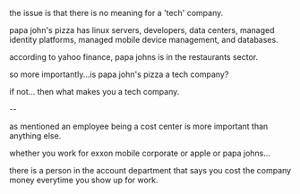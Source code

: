 the issue is that there is no meaning for a 'tech' company.

papa john's pizza has linux servers, developers, data centers, managed identity platforms, managed mobile device management, and databases.

according to yahoo finance, papa johns is in the restaurants sector.

so more importantly...is papa john's pizza a tech company?

if not... then what makes you a tech company.

--

as mentioned an employee being a cost center is more important than anything else.

whether you work for exxon mobile corporate or apple or papa johns...

there is a person in the account department that says you cost the company money everytime you show up for work.
